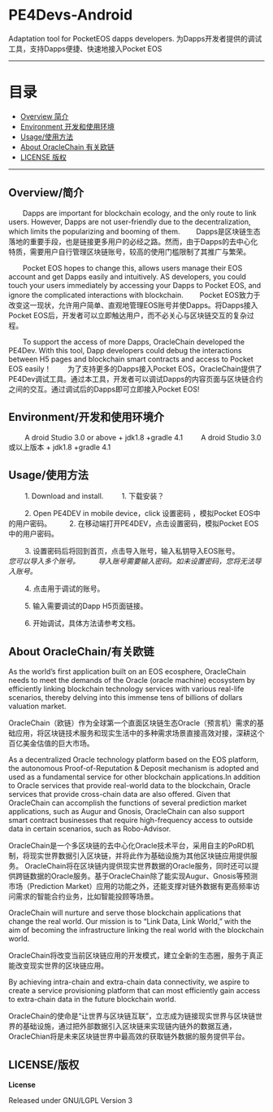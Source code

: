 # PE4Devs-Android
Adaptation tool for PocketEOS dapps developers.
为Dapps开发者提供的调试工具，支持Dapps便捷、快速地接入Pocket EOS

-------------------

# 目录
+ [Overview  简介](#1)
+ [Environment  开发和使用环境](#2)
+ [Usage/使用方法](#3)
+ [About OracleChain  有关欧链](#4)
+ [LICENSE  版权](#5)

----------------

<h2 id="1">Overview/简介</h2>

&emsp;&emsp;Dapps are important for blockchain ecology, and the only route to link users. However, Dapps are not user-friendly due to the decentralization, which limits the popularizing and booming of them.
&emsp;&emsp;Dapps是区块链生态落地的重要手段，也是链接更多用户的必经之路。然而，由于Dapps的去中心化特质，需要用户自行管理区块链账号，较高的使用门槛限制了其推广与繁荣。

&emsp;&emsp;Pocket EOS hopes to change this, allows users manage their EOS account and get Dapps easily and intuitively. AS developers,  you could touch your users immediately by accessing your Dapps to Pocket EOS, and ignore the complicated interactions with blockchain.
&emsp;&emsp;Pocket EOS致力于改变这一现状，允许用户简单、直观地管理EOS账号并使Dapps。将Dapps接入Pocket EOS后，开发者可以立即触达用户，而不必关心与区块链交互的复杂过程。

&emsp;&emsp;To support the access of more Dapps, OracleChain developed the PE4Dev. With this tool, Dapp developers could debug the interactions between H5 pages and blockchain smart contracts and access to Pocket EOS easily！
&emsp;&emsp;为了支持更多的Dapps接入Pocket EOS，OracleChain提供了PE4Dev调试工具。通过本工具，开发者可以调试Dapps的内容页面与区块链合约之间的交互。通过调试后的Dapps即可立即接入Pocket EOS!

<h2 id="2">Environment/开发和使用环境介</h2>

&emsp;&emsp; A droid Studio 3.0 or above + jdk1.8 +gradle 4.1
&emsp;&emsp; A droid Studio 3.0 或以上版本 + jdk1.8 +gradle 4.1

<h2 id="3">Usage/使用方法</h2>

&emsp;&emsp; 1. Download and install.
&emsp;&emsp; 1. 下载安装？

&emsp;&emsp; 2. Open PE4DEV in mobile device，click 设置密码 ，模拟Pocket EOS中的用户密码。
&emsp;&emsp; 2. 在移动端打开PE4DEV，点击设置密码，模拟Pocket EOS中的用户密码。

&emsp;&emsp; 3. 设置密码后将回到首页，点击导入账号，输入私钥导入EOS账号。
&emsp;&emsp; *您可以导入多个账号。*
&emsp;&emsp; *导入账号需要输入密码。如未设置密码，您将无法导入账号。*

&emsp;&emsp; 4. 点击用于调试的账号。

&emsp;&emsp; 5. 输入需要调试的Dapp H5页面链接。

&emsp;&emsp; 6. 开始调试，具体方法请参考文档。

<h2 id="4">About OracleChain/有关欧链</h2>

As the world’s first application built on an EOS ecosphere, OracleChain needs to meet the demands of the Oracle (oracle machine) ecosystem by efficiently linking blockchain technology services with various real-life scenarios, thereby delving into this immense tens of billions of dollars valuation market.

OracleChain（欧链）作为全球第一个直面区块链生态Oracle（预言机）需求的基础应用，将区块链技术服务和现实生活中的多种需求场景直接高效对接，深耕这个百亿美金估值的巨大市场。

As a decentralized Oracle technology platform based on the EOS platform, the autonomous Proof-of-Reputation & Deposit mechanism is adopted and used as a fundamental service for other blockchain applications.In addition to Oracle services that provide real-world data to the blockchain, Oracle services that provide cross-chain data are also offered. Given that OracleChain can accomplish the functions of several prediction market applications, such as Augur and Gnosis, OracleChain can also support smart contract businesses that require high-frequency access to outside data in certain scenarios, such as Robo-Advisor.

OracleChain是一个多区块链的去中心化Oracle技术平台，采用自主的PoRD机制，将现实世界数据引入区块链，并将此作为基础设施为其他区块链应用提供服务。
OracleChain将在区块链内提供现实世界数据的Oracle服务，同时还可以提供跨链数据的Oracle服务。基于OracleChain除了能实现Augur、Gnosis等预测市场（Prediction Market）应用的功能之外，还能支撑对链外数据有更高频率访问需求的智能合约业务，比如智能投顾等场景。

OracleChain will nurture and serve those blockchain applications that change the real world. Our mission is to “Link Data, Link World,” with the aim of becoming the infrastructure linking the real world with the blockchain world.

OracleChain将改变当前区块链应用的开发模式，建立全新的生态圈，服务于真正能改变现实世界的区块链应用。

By achieving intra-chain and extra-chain data connectivity, we aspire to create a service provisioning platform that can most efficiently gain access to extra-chain data in the future blockchain world.

OracleChain的使命是“让世界与区块链互联”，立志成为链接现实世界与区块链世界的基础设施，通过把外部数据引入区块链来实现链内链外的数据互通，OracleChian将是未来区块链世界中最高效的获取链外数据的服务提供平台。

<h2 id="5">LICENSE/版权</h2>

**License**

Released under GNU/LGPL Version 3
